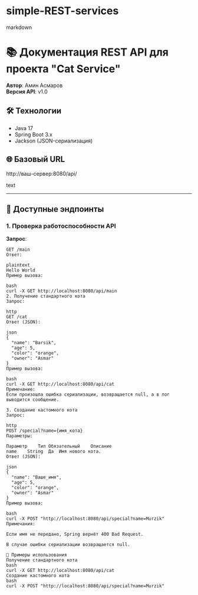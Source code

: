 # simple-REST-services

markdown
# 📚 Документация REST API для проекта "Cat Service"

**Автор**: Амин Асмаров  
**Версия API**: v1.0  

## 🛠️ Технологии
- Java 17
- Spring Boot 3.x
- Jackson (JSON-сериализация)

## 🌐 Базовый URL
http://ваш-сервер:8080/api/

text

---

## 📌 Доступные эндпоинты

### 1. Проверка работоспособности API
**Запрос**:
```http
GET /main
Ответ:

plaintext
Hello World
Пример вызова:

bash
curl -X GET http://localhost:8080/api/main
2. Получение стандартного кота
Запрос:

http
GET /cat
Ответ (JSON):

json
{
  "name": "Barsik",
  "age": 5,
  "color": "orange",
  "owner": "Asmar"
}
Пример вызова:

bash
curl -X GET http://localhost:8080/api/cat
Примечание:
Если произошла ошибка сериализации, возвращается null, а в лог выводится сообщение.

3. Создание кастомного кота
Запрос:

http
POST /special?name={имя_кота}
Параметры:

Параметр	Тип	Обязательный	Описание
name	String	Да	Имя нового кота.
Ответ (JSON):

json
{
  "name": "Ваше_имя",
  "age": 5,
  "color": "orange",
  "owner": "Asmar"
}
Пример вызова:

bash
curl -X POST "http://localhost:8080/api/special?name=Murzik"
Примечания:

Если имя не передано, Spring вернёт 400 Bad Request.

В случае ошибки сериализации возвращается null.

🚀 Примеры использования
Получение стандартного кота
bash
curl -X GET http://localhost:8080/api/cat
Создание кастомного кота
bash
curl -X POST "http://localhost:8080/api/special?name=Murzik"
